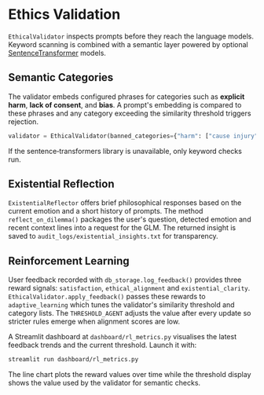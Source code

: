 # Ethics Validation

`EthicalValidator` inspects prompts before they reach the language models. Keyword scanning is combined with a semantic layer powered by optional [SentenceTransformer](https://www.sbert.net/) models.

## Semantic Categories

The validator embeds configured phrases for categories such as **explicit harm**, **lack of consent**, and **bias**. A prompt's embedding is compared to these phrases and any category exceeding the similarity threshold triggers rejection.

```python
validator = EthicalValidator(banned_categories={"harm": ["cause injury"]}, threshold=0.6)
```

If the sentence‑transformers library is unavailable, only keyword checks run.

## Existential Reflection

`ExistentialReflector` offers brief philosophical responses based on the current
emotion and a short history of prompts. The method `reflect_on_dilemma()`
packages the user's question, detected emotion and recent context lines into a
request for the GLM. The returned insight is saved to
`audit_logs/existential_insights.txt` for transparency.

## Reinforcement Learning

User feedback recorded with `db_storage.log_feedback()` provides three reward signals:
`satisfaction`, `ethical_alignment` and `existential_clarity`. `EthicalValidator.apply_feedback()`
passes these rewards to `adaptive_learning` which tunes the validator's similarity threshold
and category lists. The `THRESHOLD_AGENT` adjusts the value after every update so stricter
rules emerge when alignment scores are low.

A Streamlit dashboard at `dashboard/rl_metrics.py` visualises the latest feedback trends
and the current threshold. Launch it with:

```bash
streamlit run dashboard/rl_metrics.py
```

The line chart plots the reward values over time while the threshold display shows the
value used by the validator for semantic checks.

